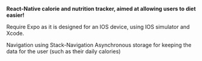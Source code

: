 **React-Native calorie and nutrition tracker, aimed at allowing users to diet easier!**

Require Expo as it is designed for an IOS device, using IOS simulator and Xcode.

Navigation using Stack-Navigation
Asynchronous storage for keeping the data for the user (such as their daily calories) 
